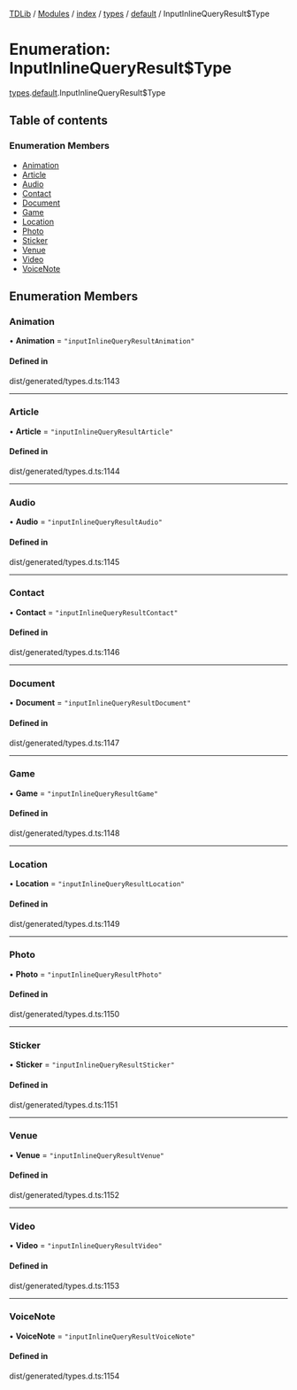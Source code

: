 [TDLib](../README.md) / [Modules](../modules.md) / [index](../modules/index.md) / [types](../modules/index.types.md) / [default](../modules/index.types.default.md) / InputInlineQueryResult$Type

# Enumeration: InputInlineQueryResult$Type

[types](../modules/index.types.md).[default](../modules/index.types.default.md).InputInlineQueryResult$Type

## Table of contents

### Enumeration Members

- [Animation](index.types.default.InputInlineQueryResult_Type.md#animation)
- [Article](index.types.default.InputInlineQueryResult_Type.md#article)
- [Audio](index.types.default.InputInlineQueryResult_Type.md#audio)
- [Contact](index.types.default.InputInlineQueryResult_Type.md#contact)
- [Document](index.types.default.InputInlineQueryResult_Type.md#document)
- [Game](index.types.default.InputInlineQueryResult_Type.md#game)
- [Location](index.types.default.InputInlineQueryResult_Type.md#location)
- [Photo](index.types.default.InputInlineQueryResult_Type.md#photo)
- [Sticker](index.types.default.InputInlineQueryResult_Type.md#sticker)
- [Venue](index.types.default.InputInlineQueryResult_Type.md#venue)
- [Video](index.types.default.InputInlineQueryResult_Type.md#video)
- [VoiceNote](index.types.default.InputInlineQueryResult_Type.md#voicenote)

## Enumeration Members

### Animation

• **Animation** = ``"inputInlineQueryResultAnimation"``

#### Defined in

dist/generated/types.d.ts:1143

___

### Article

• **Article** = ``"inputInlineQueryResultArticle"``

#### Defined in

dist/generated/types.d.ts:1144

___

### Audio

• **Audio** = ``"inputInlineQueryResultAudio"``

#### Defined in

dist/generated/types.d.ts:1145

___

### Contact

• **Contact** = ``"inputInlineQueryResultContact"``

#### Defined in

dist/generated/types.d.ts:1146

___

### Document

• **Document** = ``"inputInlineQueryResultDocument"``

#### Defined in

dist/generated/types.d.ts:1147

___

### Game

• **Game** = ``"inputInlineQueryResultGame"``

#### Defined in

dist/generated/types.d.ts:1148

___

### Location

• **Location** = ``"inputInlineQueryResultLocation"``

#### Defined in

dist/generated/types.d.ts:1149

___

### Photo

• **Photo** = ``"inputInlineQueryResultPhoto"``

#### Defined in

dist/generated/types.d.ts:1150

___

### Sticker

• **Sticker** = ``"inputInlineQueryResultSticker"``

#### Defined in

dist/generated/types.d.ts:1151

___

### Venue

• **Venue** = ``"inputInlineQueryResultVenue"``

#### Defined in

dist/generated/types.d.ts:1152

___

### Video

• **Video** = ``"inputInlineQueryResultVideo"``

#### Defined in

dist/generated/types.d.ts:1153

___

### VoiceNote

• **VoiceNote** = ``"inputInlineQueryResultVoiceNote"``

#### Defined in

dist/generated/types.d.ts:1154
